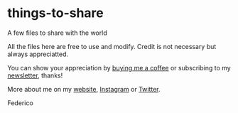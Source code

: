 # things-to-share
A few files to share with the world

All the files here are free to use and modify. Credit is not necessary but always appreciatted.

You can show your appreciation by [buying me a coffee](https://ko-fi.com/wolfcatworkshop) or subscribing to my [newsletter](https://wolfcatworkshop.com/newsletter.html), thanks!

More about me on my [website](https://wolfcatworkshop.com), [Instagram](https://instagram.com/wolfcatworkshop) or [Twitter](https://twitter.com/wolfCatWorkshop). 


Federico


